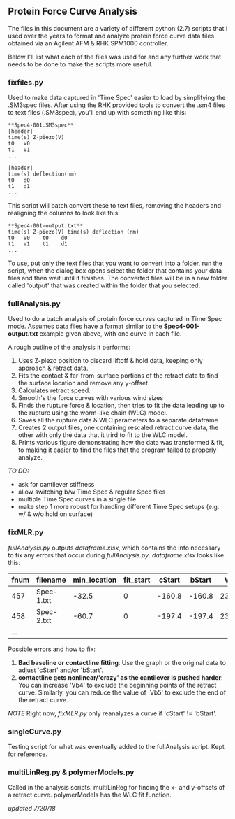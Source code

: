 ## Protein Force Curve Analysis
The files in this document are a variety of different python (2.7) scripts that
I used over the years to format and analyze protein force curve data files
obtained via an Agilent AFM & RHK SPM1000 controller.

Below I'll list what each of the files was used for and any further work that
needs to be done to make the scripts more useful.

### fixfiles.py
Used to make data captured in 'Time Spec' easier to load by simplifying the
.SM3spec files. After using the RHK provided tools to convert the .sm4 files to
text files (.SM3spec), you'll end up with something like this:

    **Spec4-001.SM3spec**
    [header]
    time(s) Z-piezo(V)
    t0   V0
    t1   V1
    ...

    [header]
    time(s) deflection(nm)
    t0   d0
    t1   d1
    ...

This script will batch convert these to text files, removing the headers and
realigning the columns to look like this:

    **Spec4-001-output.txt**
    time(s) Z-piezo(V) time(s) deflection (nm)
    t0   V0    t0    d0
    t1   V1    t1    d1
    ...

To use, put only the text files that you want to convert into a folder, run the
script, when the dialog box opens select the folder that contains your data
files and then wait until it finishes. The converted files will be in a new
folder called 'output' that was created within the folder that you selected.

### fullAnalysis.py
Used to do a batch analysis of protein force curves captured in Time Spec mode.
Assumes data files have a format similar to the **Spec4-001-output.txt**
example given above, with one curve in each file.

A rough outline of the analysis it performs:
1. Uses Z-piezo position to discard liftoff & hold data, keeping only approach
& retract data.
2. Fits the contact & far-from-surface portions of the retract data to find the
surface location and remove any y-offset.
3. Calculates retract speed.
4. Smooth's the force curves with various wind sizes
5. Finds the rupture force & location, then tries to fit the data leading up to
the rupture using the worm-like chain (WLC) model.
6. Saves all the rupture data & WLC parameters to a separate dataframe
7. Creates 2 output files, one containing rescaled retract curve data, the other
with only the data that it trird to fit to the WLC model.
8. Prints various figure demonstrating how the data was transformed & fit, to
making it easier to find the files that the program failed to properly analyze.

*TO DO:*
- ask for cantilever stiffness
- allow switching b/w Time Spec & regular Spec files
- multiple Time Spec curves in a single file.
- make step 1 more robust for handling different Time Spec setups (e.g. w/ & w/o
  hold on surface)

### fixMLR.py
*fullAnalysis.py* outputs *dataframe.xlsx*, which contains the info necessary
to fix any errors that occur during *fullAnalysis.py*. *dataframe.xlsx* looks
like this:

| fnum | filename | min_location | fit_start | cStart | bStart | Vb1 | Vb2 | Vb3 | Vb4 | Vb5 |
|---|---|---|---|---|---|---|---|---|---|---|
| 457 | Spec-1.txt | -32.5 | 0 | -160.8 | -160.8 | 23785 | 29465 | 78455 | 101885 | 352515 |
| 458 | Spec-2.txt | -60.7 | 0 | -197.4 | -197.4 | 23785 | 29465 | 78455 | 101885 | 352515 |
|...|

Possible errors and how to fix:
1. **Bad baseline or contactline fitting**:
Use the graph or the original data to adjust 'cStart' and/or 'bStart'.
2. **contactline gets nonlinear/'crazy' as the cantilever is pushed harder**:
You can increase 'Vb4' to exclude the beginning points of the retract curve.
Similarly, you can reduce the value of 'Vb5' to exclude the end of the retract curve.

*NOTE*
Right now, *fixMLR.py* only reanalyzes a curve if 'cStart' != 'bStart'.

### singleCurve.py
Testing script for what was eventually added to the fullAnalysis script. Kept
for reference.

### multiLinReg.py & polymerModels.py
Called in the analysis scripts. multiLinReg for finding the x- and y-offsets of
a retract curve. polymerModels has the WLC fit function.

*updated 7/20/18*
